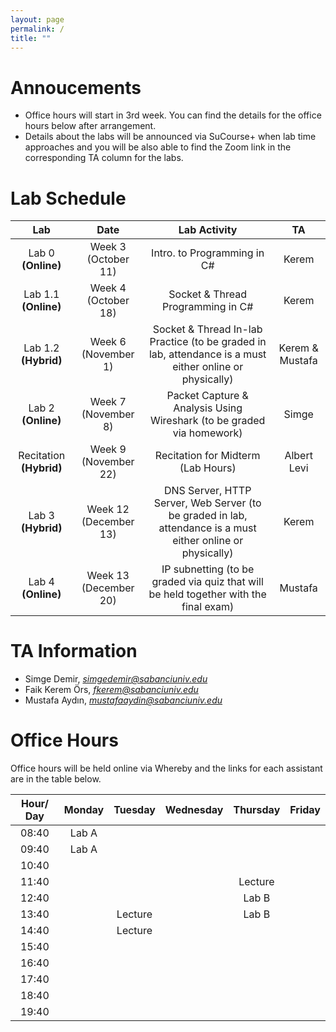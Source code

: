 ```yaml
---
layout: page
permalink: /
title: ""
---
```


# Annoucements
- Office hours will start in 3rd week. You can find the details for the office hours below after arrangement.
- Details about the labs will be announced via SuCourse+ when lab time approaches and you will be also able to find the Zoom link in the corresponding TA column for the labs.


# Lab Schedule

| Lab          |        Date            |                                     Lab Activity                                     |   TA    |
| :------------: | :---------------------: | :----------------------------------------------------------------------------------: | :-----: |
| Lab 0 **(Online)**        |  Week 3 (October 11)|                             Intro. to Programming in C#                              |  Kerem |
| Lab 1.1 **(Online)**      |  Week 4 (October 18) |                          Socket & Thread Programming in C#                           |  Kerem  |
| Lab 1.2 **(Hybrid)**      |  Week 6 (November 1) |                Socket & Thread In-lab Practice (to be graded in lab, attendance is a must either online or physically)                 |  Kerem & Mustafa  |
| Lab 2 **(Online)**       |  Week 7 (November 8) |        Packet Capture & Analysis Using Wireshark (to be graded via homework)         |  Simge  |
| Recitation **(Hybrid)**   |  Week 9 (November 22) | Recitation for Midterm (Lab Hours) | Albert Levi |
| Lab 3 **(Hybrid)**  |  Week 12 (December 13) |              DNS Server, HTTP Server, Web Server (to be graded in lab, attendance is a must either online or physically)               | Kerem |
| Lab 4 **(Online)**  |  Week 13 (December 20) | IP subnetting (to be graded via quiz that will be held together with the final exam) | Mustafa |


# TA Information

- Simge Demir, *simgedemir@sabanciuniv.edu*  
- Faik Kerem Örs, *fkerem@sabanciuniv.edu*
- Mustafa Aydın,  *mustafaaydin@sabanciuniv.edu*


# Office Hours

Office hours will be held online via Whereby and the links for each assistant are in the table below. 

| Hour/ Day |     **Monday**      |  **Tuesday**  										 |  **Wednesday**  |  **Thursday**   |     **Friday**      |
| :-------: | :-----------------: | :-----------: 										 | :-------------: | :-------------: | :-----------------: |
|   08:40   | 	Lab A			 	  |       										 |                 |                 |                     |
|   09:40   |  Lab A		 	  |        										 |                |                  |                     |
|   10:40   |                     |               										 |                 |  			     |                     |
|   11:40   |                     |  |  | Lecture ||
|   12:40   |                     |  |  | Lab B||
|   13:40   |                   | Lecture |                 | Lab B  |                     |
|   14:40   |                  | Lecture  |                 |  |  |
|   15:40   |                  |  |                 |                 |  |
|   16:40   |                     |  |                 |  ||
|   17:40   | |               										 |                 |  ||
|   18:40   |  |               										 |                 |                |                     |
|   19:40   |                     |                                                      |                 |                 |                     |
